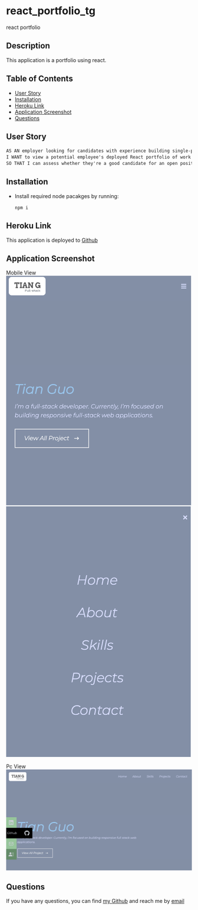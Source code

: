 # react_portfolio_tg
react portfolio



## Description
This application is a portfolio using react. 

## Table of Contents
  * [User Story](#user-story)
  * [Installation](#installation)
  * [Heroku Link](#heroku-link)
  * [Application Screenshot](#application-screenshot)
  * [Questions](#questions)  

## User Story
```md
AS AN employer looking for candidates with experience building single-page applications
I WANT to view a potential employee's deployed React portfolio of work samples
SO THAT I can assess whether they're a good candidate for an open position
```

## Installation
- Install required node pacakges by running:
    ```
    npm i
    ```

## Heroku Link
This application is deployed to [Github](https://gtotaku-tg.github.io/react_portfolio_tg)

## Application Screenshot

Mobile View
![Application Screenshot](src/assets/screenshots/main.png)
![Application Screenshot](src/assets/screenshots/sidelist.png)

Pc View
![Application Screenshot](src/assets/screenshots/expension.png)


## Questions
If you have any questions, you can find [my Github](https://github.com/gtotaku-tg) and reach me by [email](mailto:gtotaku@live.com)